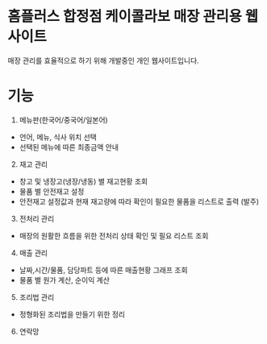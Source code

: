 # 홈플러스 합정점 케이콜라보 매장 관리용 웹사이트  
매장 관리를 효율적으로 하기 위해 개발중인 개인 웹사이트입니다.  
  
  
  
# 기능  
1. 메뉴판(한국어/중국어/일본어)
 - 언어, 메뉴, 식사 위치 선택
 - 선택된 메뉴에 따른 최종금액 안내

2. 재고 관리
 - 창고 및 냉장고(냉장/냉동) 별 재고현황 조회
 - 물품 별 안전재고 설정
 - 안전재고 설정값과 현재 재고량에 따라 확인이 필요한 물품을 리스트로 출력 (발주)
 
3. 전처리 관리
 - 매장의 원활한 흐름을 위한 전처리 상태 확인 및 필요 리스트 조회

4. 매출 관리
 - 날짜,시간/물품, 담당파트 등에 따른 매출현황 그래프 조회
 - 물품 별 원가 계산, 순이익 계산
 
5. 조리법 관리
 - 정형화된 조리법을 만들기 위한 정리
 
6. 연락망
